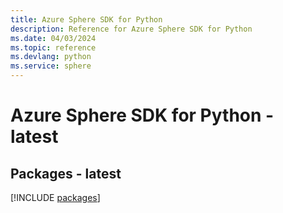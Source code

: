 ```yaml
---
title: Azure Sphere SDK for Python
description: Reference for Azure Sphere SDK for Python
ms.date: 04/03/2024
ms.topic: reference
ms.devlang: python
ms.service: sphere
---
```

# Azure Sphere SDK for Python - latest
## Packages - latest
[!INCLUDE [packages](sphere-index.md)]